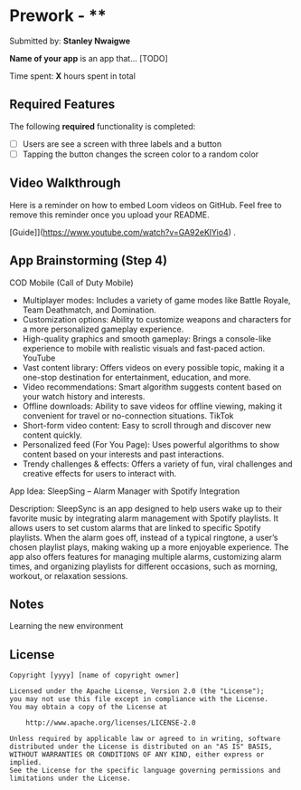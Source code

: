 # Prework - **

Submitted by: **Stanley Nwaigwe**

**Name of your app** is an app that... [TODO] 

Time spent: **X** hours spent in total

## Required Features

The following **required** functionality is completed:

- [ ] Users are see a screen with three labels and a button
- [ ] Tapping the button changes the screen color to a random color
 
## Video Walkthrough

Here is a reminder on how to embed Loom videos on GitHub. Feel free to remove this reminder once you upload your README. 

[Guide]](https://www.youtube.com/watch?v=GA92eKlYio4) .

## App Brainstorming (Step 4)
COD Mobile (Call of Duty Mobile)
- Multiplayer modes: Includes a variety of game modes like Battle Royale, Team Deathmatch, and Domination.
- Customization options: Ability to customize weapons and characters for a more personalized gameplay experience.
- High-quality graphics and smooth gameplay: Brings a console-like experience to mobile with realistic visuals and fast-paced action.
YouTube
- Vast content library: Offers videos on every possible topic, making it a one-stop destination for entertainment, education, and more.
- Video recommendations: Smart algorithm suggests content based on your watch history and interests.
- Offline downloads: Ability to save videos for offline viewing, making it convenient for travel or no-connection situations.
TikTok
- Short-form video content: Easy to scroll through and discover new content quickly.
- Personalized feed (For You Page): Uses powerful algorithms to show content based on your interests and past interactions.
- Trendy challenges & effects: Offers a variety of fun, viral challenges and creative effects for users to interact with.

App Idea: SleepSing – Alarm Manager with Spotify Integration

Description:
SleepSync is an app designed to help users wake up to their favorite music by integrating alarm management with Spotify playlists. It allows users to set custom alarms that are linked to specific Spotify playlists. When the alarm goes off, instead of a typical ringtone, a user’s chosen playlist plays, making waking up a more enjoyable experience. The app also offers features for managing multiple alarms, customizing alarm times, and organizing playlists for different occasions, such as morning, workout, or relaxation sessions.
## Notes

Learning the new environment

## License

    Copyright [yyyy] [name of copyright owner]

    Licensed under the Apache License, Version 2.0 (the "License");
    you may not use this file except in compliance with the License.
    You may obtain a copy of the License at

        http://www.apache.org/licenses/LICENSE-2.0

    Unless required by applicable law or agreed to in writing, software
    distributed under the License is distributed on an "AS IS" BASIS,
    WITHOUT WARRANTIES OR CONDITIONS OF ANY KIND, either express or implied.
    See the License for the specific language governing permissions and
    limitations under the License.
